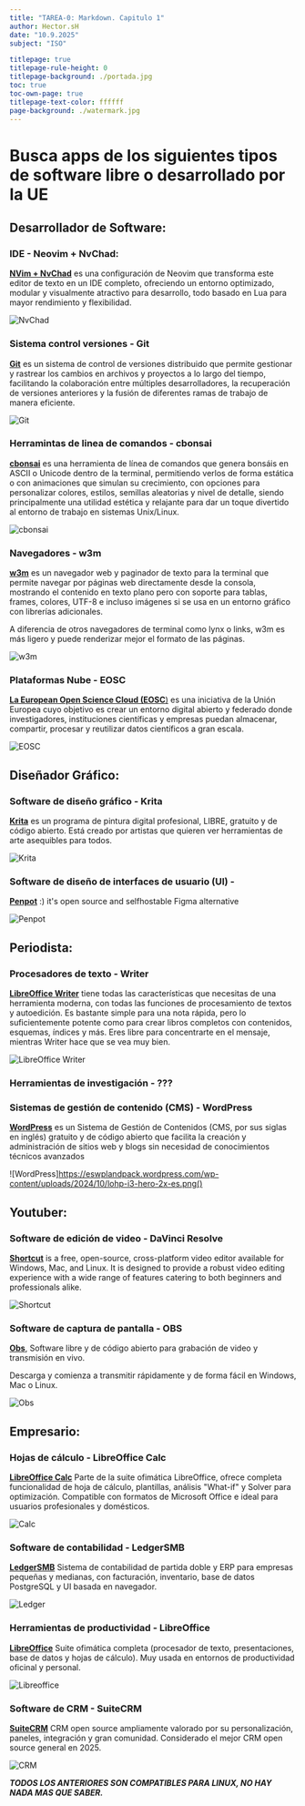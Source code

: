 ```yaml
---
title: "TAREA-0: Markdown. Capitulo 1"
author: Hector.sH
date: "10.9.2025"
subject: "ISO"

titlepage: true
titlepage-rule-height: 0
titlepage-background: ./portada.jpg
toc: true
toc-own-page: true
titlepage-text-color: ffffff
page-background: ./watermark.jpg
---
```



# Busca apps de los siguientes tipos de software libre o desarrollado por la UE 

## Desarrollador de Software:

### IDE - Neovim + NvChad:

[**NVim + NvChad**](https://nvchad.com/) es una configuración de Neovim que transforma este editor de texto en un IDE completo, ofreciendo un entorno optimizado, modular y visualmente atractivo para desarrollo, todo basado en Lua para mayor rendimiento y flexibilidad.

![NvChad](/home/shikatherock/ASIR1/ISO/Tarea1/1.png) 

### Sistema control versiones - Git

[**Git**](https://git-scm.com/) es un sistema de control de versiones distribuido que permite gestionar y rastrear los cambios en archivos y proyectos a lo largo del tiempo, facilitando la colaboración entre múltiples desarrolladores, la recuperación de versiones anteriores y la fusión de diferentes ramas de trabajo de manera eficiente.

![Git](/home/shikatherock/ASIR1/ISO/Tarea1/2.png) 

### Herramintas de linea de comandos -  cbonsai

[**cbonsai**](https://github.com/mhzawadi/homebrew-cbonsai)  es una herramienta de línea de comandos que genera bonsáis en ASCII o Unicode dentro de la terminal, permitiendo verlos de forma estática o con animaciones que simulan su crecimiento, con opciones para personalizar colores, estilos, semillas aleatorias y nivel de detalle, siendo principalmente una utilidad estética y relajante para dar un toque divertido al entorno de trabajo en sistemas Unix/Linux.

![cbonsai](/home/shikatherock/ASIR1/ISO/Tarea1/3.png) 

### Navegadores - w3m

[**w3m**](https://es.wikipedia.org/wiki/W3m)  es un navegador web y paginador de texto para la terminal que permite navegar por páginas web directamente desde la consola, mostrando el contenido en texto plano pero con soporte para tablas, frames, colores, UTF-8 e incluso imágenes si se usa en un entorno gráfico con librerías adicionales.

A diferencia de otros navegadores de terminal como lynx o links, w3m es más ligero y puede renderizar mejor el formato de las páginas.

![w3m](/home/shikatherock/ASIR1/ISO/Tarea1/4.png) 

### Plataformas Nube - EOSC

[**La European Open Science Cloud (EOSC**)](https://www.csic.es/es/internacional/grandes-infraestructuras-internacionales/european-open-science-cloud-eosc)  es una iniciativa de la Unión Europea cuyo objetivo es crear un entorno digital abierto y federado donde investigadores, instituciones científicas y empresas puedan almacenar, compartir, procesar y reutilizar datos científicos a gran escala.

![EOSC](/home/shikatherock/ASIR1/ISO/Tarea1/5.png) 

## Diseñador Gráfico:

### Software de diseño gráfico - Krita

[**Krita**](https://krita.org/es/)  es un programa de pintura digital profesional, LIBRE, gratuito y de código abierto. Está creado por artistas que quieren ver herramientas de arte asequibles para todos.

![Krita](https://cdn.kde.org/screenshots/krita/splash.png)

### Software de diseño de interfaces de usuario (UI) -

[**Penpot**](https://github.com/penpot/penpot)  :) it's open source and selfhostable Figma alternative 

![Penpot](https://www.uifrommars.com/wp-content/uploads/2021/12/penpot-primeros-pasos.jpg)

## Periodista:

### Procesadores de texto - Writer

[**LibreOffice Writer**](https://es.libreoffice.org/descubre/writer/)  tiene todas las características que necesitas de una herramienta moderna, con todas las funciones de procesamiento de textos y autoedición. Es bastante simple para una nota rápida, pero lo suficientemente potente como para crear libros completos con contenidos, esquemas, índices y más. Eres libre para concentrarte en el mensaje, mientras Writer hace que se vea muy bien.

![LibreOffice Writer](https://es.libreoffice.org/assets/Uploads/LibreOffice-Online-Writer.png)

### Herramientas de investigación - ???

### Sistemas de gestión de contenido (CMS) - WordPress

[**WordPress**](https://es.wordpress.org/) es un Sistema de Gestión de Contenidos (CMS, por sus siglas en inglés) gratuito y de código abierto que facilita la creación y administración de sitios web y blogs sin necesidad de conocimientos técnicos avanzados 

![WordPress]https://eswplandpack.wordpress.com/wp-content/uploads/2024/10/lohp-i3-hero-2x-es.png()

## Youtuber:

### Software de edición de video - DaVinci Resolve

[**Shortcut**](https://github.com/mltframework/shotcut)  is a free, open-source, cross-platform video editor available for Windows, Mac, and Linux. It is designed to provide a robust video editing experience with a wide range of features catering to both beginners and professionals alike.

![Shortcut](https://lafptocsuil8sakp.public.blob.vercel-storage.com/screenshot/https-www-shotcut-org-zQaIASkJRkWESDXs0ZPXyz2IYOVR7X.png)

### Software de captura de pantalla - OBS

[**Obs**](https://obsproject.com/es), Software libre y de código abierto para grabación de video y transmisión en vivo.


Descarga y comienza a transmitir rápidamente y de forma fácil en Windows, Mac o Linux. 

![Obs](https://shared.akamai.steamstatic.com/store_item_assets/steam/apps/1905180/ss_aefa14f73426de7ae6be79876b1a8055b11291bc.1920x1080.jpg?t=1733595297) 

## Empresario:

### Hojas de cálculo - LibreOffice Calc

[**LibreOffice Calc**](https://es.libreoffice.org/descubre/calc/)  Parte de la suite ofimática LibreOffice, ofrece completa funcionalidad de hoja de cálculo, plantillas, análisis "What-if" y Solver para optimización. Compatible con formatos de Microsoft Office e ideal para usuarios profesionales y domésticos.

![Calc](https://www.openoffice.org/es/producto/pix/calc-big.png) 

### Software de contabilidad - LedgerSMB

[**LedgerSMB**](https://ledgersmb.org/)  Sistema de contabilidad de partida doble y ERP para empresas pequeñas y medianas, con facturación, inventario, base de datos PostgreSQL y UI basada en navegador.

![Ledger](https://linux-cdn.softpedia.com/screenshots/LedgerSMB_1.png) 

### Herramientas de productividad - LibreOffice

[**LibreOffice**](https://es.libreoffice.org/)  Suite ofimática completa (procesador de texto, presentaciones, base de datos y hojas de cálculo). Muy usada en entornos de productividad oficinal y personal.

![Libreoffice](https://www.bilib.es/fileadmin/news_import/noticia-libreoffice-productividad.jpg) 

### Software de CRM - SuiteCRM

[**SuiteCRM**](https://suitecrm.com/)  CRM open source ampliamente valorado por su personalización, paneles, integración y gran comunidad. Considerado el mejor CRM open source general en 2025.


![CRM](https://gdm-catalog-fmapi-prod.imgix.net/ProductScreenshot/d2712de3-154b-4430-bfbf-d1e65cc1389e.png) 


**_TODOS LOS ANTERIORES SON COMPATIBLES PARA LINUX, NO HAY NADA MAS QUE SABER._**

